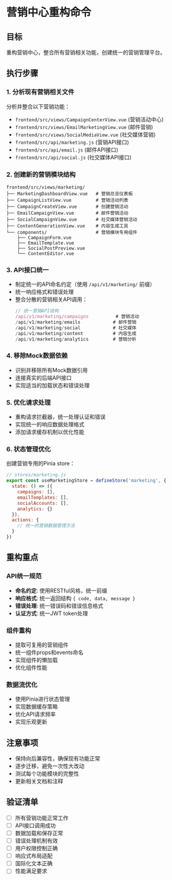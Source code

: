 # 营销中心重构命令

## 目标
重构营销中心，整合所有营销相关功能，创建统一的营销管理平台。

## 执行步骤

### 1. 分析现有营销相关文件
分析并整合以下营销功能：
- `frontend/src/views/CampaignCenterView.vue` (营销活动中心)
- `frontend/src/views/EmailMarketingView.vue` (邮件营销)  
- `frontend/src/views/SocialMediaView.vue` (社交媒体营销)
- `frontend/src/api/marketing.js` (营销API接口)
- `frontend/src/api/email.js` (邮件API接口)
- `frontend/src/api/social.js` (社交媒体API接口)

### 2. 创建新的营销模块结构
```
frontend/src/views/marketing/
├── MarketingDashboardView.vue   # 营销总览仪表板
├── CampaignListView.vue         # 营销活动列表
├── CampaignCreateView.vue       # 创建营销活动
├── EmailCampaignView.vue        # 邮件营销活动
├── SocialCampaignView.vue       # 社交媒体营销活动
├── ContentGenerationView.vue    # 内容生成工具
└── components/                  # 营销模块专用组件
    ├── CampaignForm.vue
    ├── EmailTemplate.vue
    ├── SocialPostPreview.vue
    └── ContentEditor.vue
```

### 3. API接口统一
- 制定统一的API命名约定（使用 `/api/v1/marketing/` 前缀）
- 统一响应格式和错误处理
- 整合分散的营销相关API调用：
  ```javascript
  // 统一营销API结构
  /api/v1/marketing/campaigns          # 营销活动
  /api/v1/marketing/emails            # 邮件营销
  /api/v1/marketing/social            # 社交媒体
  /api/v1/marketing/content           # 内容生成
  /api/v1/marketing/analytics         # 营销分析
  ```

### 4. 移除Mock数据依赖
- 识别并移除所有Mock数据引用
- 连接真实的后端API接口
- 实现适当的加载状态和错误处理

### 5. 优化请求处理
- 重构请求拦截器，统一处理认证和错误
- 实现统一的响应数据处理格式
- 添加请求缓存机制以优化性能

### 6. 状态管理优化
创建营销专用的Pinia store：
```javascript
// stores/marketing.js
export const useMarketingStore = defineStore('marketing', {
  state: () => ({
    campaigns: [],
    emailTemplates: [],
    socialAccounts: [],
    analytics: {}
  }),
  actions: {
    // 统一的营销数据管理方法
  }
})
```

## 重构重点

### API统一规范
- **命名约定**: 使用RESTful风格，统一前缀
- **响应格式**: 统一返回结构 `{ code, data, message }`
- **错误处理**: 统一错误码和错误信息格式
- **认证方式**: 统一JWT token处理

### 组件重构
- 提取可复用的营销组件
- 统一组件props和events命名
- 实现组件的懒加载
- 优化组件性能

### 数据流优化
- 使用Pinia进行状态管理
- 实现数据缓存策略
- 优化API请求频率
- 实现乐观更新

## 注意事项
- 保持向后兼容性，确保现有功能正常
- 逐步迁移，避免一次性大改动
- 测试每个功能模块的完整性
- 更新相关文档和注释

## 验证清单
- [ ] 所有营销功能正常工作
- [ ] API接口调用成功
- [ ] 数据加载和保存正常
- [ ] 错误处理机制有效
- [ ] 用户权限控制正确
- [ ] 响应式布局适配
- [ ] 国际化文本正确
- [ ] 性能满足要求